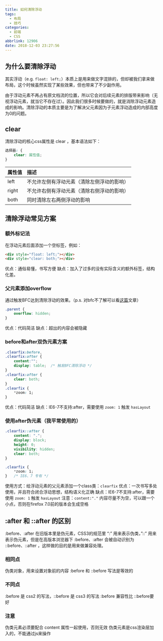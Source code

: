 ```yaml
---
title: 如何清除浮动
tags:
  - 布局
  - 技巧
categories:
  - 前端
  - CSS
abbrlink: 12906
date: 2018-12-03 23:27:56
---
```


## 为什么要清除浮动

其实浮动（e.g. `float: left;`）本质上是用来做文字混排的，但却被我们拿来做布局，这个时候虽然实现了某些效果，但也带来了不少副作用。

由于浮动元素不再占有原文档流的位置，所以它会对后续元素的排版带来影响（无视浮动元素，就当它不存在过）。因此我们很多时候要做的，就是消除浮动元素造成的影响。清除浮动的本质主要是为了解决父元素因为子元素浮动造成的内部高度为0的问题。

<!-- more -->

## clear

清除浮动的核心css属性是 clear ，基本语法如下：

```css
选择器: {
    clear: 属性值;
}
```

| 属性值 | 描述                                       |
| :----- | :----------------------------------------- |
| left   | 不允许左侧有浮动元素（清除左侧浮动的影响） |
| right  | 不允许右侧有浮动元素（清除右侧浮动的影响） |
| both   | 同时清除左右两侧浮动的影响                 |

## 清除浮动常见方案

### 额外标记法

在浮动元素后面添加一个空标签，例如：

```html
<div style="float: left;"></div>
<div style="clear: both;"></div>
```

优点：通俗易懂，书写方便
缺点：加入了过多的没有实际含义的额外标签，结构化差。

### 父元素添加overflow

通过触发BFC达到清除浮动的效果。（p.s. 对bfc不了解可以看[这篇](https://evestorm.github.io/posts/9722/)文章）

```css
.parent {
    overflow: hidden;
}
```

优点：代码简洁
缺点：超出的内容会被隐藏

### before和after双伪元素方案

```css
.clearfix:before,
.clearfix:after { 
    content:"";
    display: table;  /* 触发BFC清除浮动 */
}
.clearfix:after {
    clear: both;
}
.clearfix {
    *zoom: 1;
}
```

优点：代码简洁
缺点：IE6-7不支持:after，需要使用 `zoom: 1` 触发 `hasLayout`

### 使用after伪元素（我平常使用的）

```css
.clearfix::after {  
    content: ".";
    display: block;
    height: 0;
    visibility: hidden;
    clear: both;
}

.clearfix {
    *zoom: 1;
}   /* IE6、7 专有 */
```

使用方式：给浮动元素的父元素添加一个class类：`clearfix`
优点：一次书写多处使用，并且符合闭合浮动思想，结构语义化正确
缺点：IE6-7不支持:after，需要使用 `zoom: 1` 触发 `hasLayout`
注意：`content:"."` 内容尽量不为空，可以跟一个小点，否则在firefox 7.0前的版本会生成空格

## :after 和 ::after 的区别

:before、:after 在旧版本里是伪元素，CSS3的规范里 “:” 用来表示伪类，”::” 用来表示伪元素，但是在高版本浏览器下 :before、:after 会被自动识别为 ::before、::after ，这样做的目的是用来做兼容处理。

### 相同点

伪类对象，用来设置对象前的内容
:before 和 ::before 写法是等效的

### 不同点

:before 是 css2 的写法，::before 是 css3 的写法
:before 兼容性比 ::before要好

### 注意

伪类元素必须要配合 content 属性一起使用，否则无效
伪类元素是css渲染层加入的，不能通过js来操作
